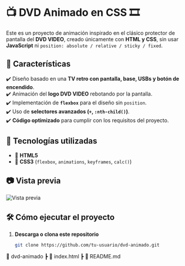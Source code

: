# 📺 DVD Animado en CSS 🎞️

Este es un proyecto de animación inspirado en el clásico protector de pantalla del **DVD VIDEO**, creado únicamente con **HTML y CSS**, sin usar **JavaScript** ni `position: absolute / relative / sticky / fixed`.

## 📌 Características
✔️ Diseño basado en una **TV retro con pantalla, base, USBs y botón de encendido**.  
✔️ Animación del **logo DVD VIDEO** rebotando por la pantalla.  
✔️ Implementación de **`flexbox`** para el diseño sin `position`.  
✔️ Uso de **selectores avanzados (`+`, `:nth-child()`)**.  
✔️ **Código optimizado** para cumplir con los requisitos del proyecto.

## 🎯 **Tecnologías utilizadas**
- 📄 **HTML5**
- 🎨 **CSS3** (`flexbox`, `animations`, `keyframes`, `calc()`)

## 📷 **Vista previa**
![Vista previa](ruta/de/tu/imagen.png)

## 🛠 **Cómo ejecutar el proyecto**
1. **Descarga o clona este repositorio**  
   ```bash
   git clone https://github.com/tu-usuario/dvd-animado.git
📂 dvd-animado
 ┣ 📜 index.html
 ┣ 📜 README.md

